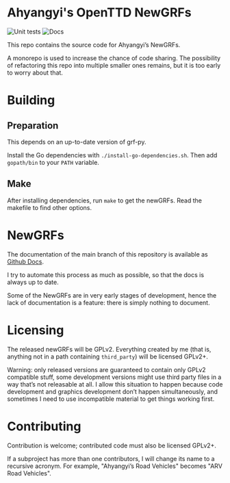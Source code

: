Ahyangyi's OpenTTD NewGRFs
==========================

![Unit tests](https://github.com/ahyangyi/openttd-newgrfs/actions/workflows/unit-tests.yml/badge.svg)
![Docs](https://github.com/ahyangyi/openttd-newgrfs/actions/workflows/jekyll-gh-pages.yml/badge.svg)

This repo contains the source code for Ahyangyi’s NewGRFs.

A monorepo is used to increase the chance of code sharing. The possibility of refactoring this repo into multiple smaller ones remains, but it is too early to worry about that.

# Building
## Preparation
This depends on an up-to-date version of grf-py.

Install the Go dependencies with `./install-go-dependencies.sh`. Then add `gopath/bin` to your `PATH` variable.

## Make
After installing dependencies, run `make` to get the newGRFs. Read the makefile to find other options.

# NewGRFs
The documentation of the main branch of this repository is available as [Github Docs](https://ahyangyi.github.io/openttd-newgrfs/).

I try to automate this process as much as possible, so that the docs is always up to date.

Some of the NewGRFs are in very early stages of development, hence the lack of documentation is a feature: there is simply nothing to document.

# Licensing
The released newGRFs will be GPLv2. Everything created by me (that is, anything not in a path containing `third_party`) will be licensed GPLv2+.

Warning: only released versions are guaranteed to contain only GPLv2 compatible stuff, some development versions might use third party files in a way that’s not releasable at all. I allow this situation to happen because code development and graphics development don’t happen simultaneously, and sometimes I need to use incompatible material to get things working first.

# Contributing
Contribution is welcome; contributed code must also be licensed GPLv2+.

If a subproject has more than one contributors, I will change its name to a recursive acronym. For example, "Ahyangyi’s Road Vehicles" becomes "ARV Road Vehicles".
